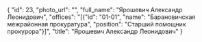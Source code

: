 {
    "id": 23,
    "photo_url": "",
    "full_name": "Ярошевич Александр Леонидович",
    "offices": "[{\"id\": \"01-01\", \"name\": \"Барановичская межрайонная прокуратура\", \"position\": \"Старший помощник прокурора\"}]",
    "title": "Ярошевич Александр Леонидович"
}